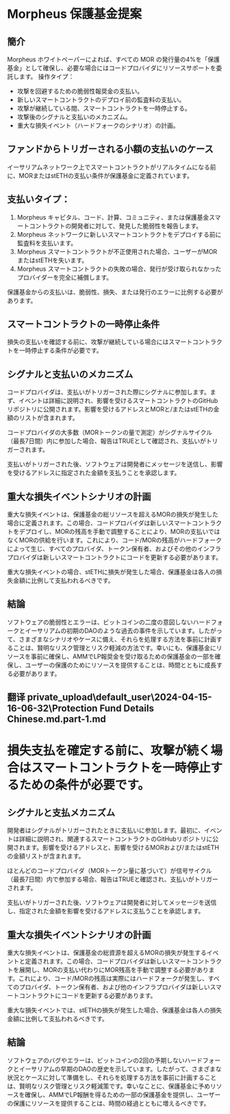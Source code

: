 # Morpheus 保護基金提案

## 簡介

Morpheus ホワイトペーパーによれば、すべての MOR の発行量の4%を「保護基金」として確保し、必要な場合にはコードプロバイダにリソースサポートを委託します。
操作タイプ：

- 攻撃を回避するための脆弱性報奨金の支払い。
- 新しいスマートコントラクトのデプロイ前の監査料の支払い。
- 攻撃が継続している間、スマートコントラクトを一時停止する。
- 攻撃後のシグナルと支払いのメカニズム。
- 重大な損失イベント（ハードフォークのシナリオ）の計画。

## ファンドからトリガーされる小額の支払いのケース

イーサリアムネットワーク上でスマートコントラクトがリアルタイムになる前に、MORまたはstETHの支払い条件が保護基金に定義されています。

## 支払いタイプ：

1. Morpheus キャピタル、コード、計算、コミュニティ、または保護基金スマートコントラクトの開発者に対して、発見した脆弱性を報告します。
2. Morpheus ネットワークに新しいスマートコントラクトをデプロイする前に監査料を支払います。
3. Morpheus スマートコントラクトが不正使用された場合、ユーザーがMORまたはstETHを失います。
4. Morpheus スマートコントラクトの失敗の場合、発行が受け取られなかったプロバイダーを完全に補償します。

保護基金からの支払いは、脆弱性、損失、または発行のエラーに比例する必要があります。

## スマートコントラクトの一時停止条件

損失の支払いを確認する前に、攻撃が継続している場合にはスマートコントラクトを一時停止する条件が必要です。

## シグナルと支払いのメカニズム

コードプロバイダは、支払いがトリガーされた際にシグナルに参加します。まず、イベントは詳細に説明され、影響を受けるスマートコントラクトのGitHubリポジトリに公開されます。影響を受けるアドレスとMORと/またはstETHの金額のリストが含まれます。

コードプロバイダの大多数（MORトークンの量で測定）がシグナルサイクル（最長7日間）内に参加した場合、報告はTRUEとして確認され、支払いがトリガーされます。

支払いがトリガーされた後、ソフトウェアは開発者にメッセージを送信し、影響を受けるアドレスに指定された金額を支払うことを承認します。

## 重大な損失イベントシナリオの計画

重大な損失イベントは、保護基金の総リソースを超えるMORの損失が発生した場合に定義されます。この場合、コードプロバイダは新しいスマートコントラクトをデプロイし、MORの残高を手動で調整することにより、MORの支払いではなくMORの供給を行います。これにより、コード/MORの残高がハードフォークによって生じ、すべてのプロバイダ、トークン保有者、およびその他のインフラプロバイダは新しいスマートコントラクトにコードを更新する必要があります。

重大な損失イベントの場合、stETHに損失が発生した場合、保護基金は各人の損失金額に比例して支払われるべきです。

## 結論

ソフトウェアの脆弱性とエラーは、ビットコインの二度の意図しないハードフォークとイーサリアムの初期のDAOのような過去の事件を示しています。したがって、さまざまなシナリオやケースに備え、それらを処理する方法を事前に計画することは、賢明なリスク管理とリスク軽減の方法です。幸いにも、保護基金にリソースを事前に確保し、AMMでLP報奨金を受け取るための保護基金の一部を確保し、ユーザーの保護のためにリソースを提供することは、時間とともに成長する必要があります。

## 翻译 private_upload\default_user\2024-04-15-16-06-32\Protection Fund Details Chinese.md.part-1.md

# 損失支払を確定する前に、攻撃が続く場合はスマートコントラクトを一時停止するための条件が必要です。

## シグナルと支払メカニズム

開発者はシグナルがトリガーされたときに支払いに参加します。最初に、イベントは詳細に説明され、関連するスマートコントラクトのGitHubリポジトリに公開されます。影響を受けるアドレスと、影響を受けるMORおよび/またはstETHの金額リストが含まれます。

ほとんどのコードプロバイダ（MORトークン量に基づいて）が信号サイクル（最長7日間）内で参加する場合、報告はTRUEと確認され、支払いがトリガーされます。

支払いがトリガーされた後、ソフトウェアは開発者に対してメッセージを送信し、指定された金額を影響を受けるアドレスに支払うことを承認します。

## 重大な損失イベントシナリオの計画

重大な損失イベントは、保護基金の総資源を超えるMORの損失が発生するイベントと定義されます。この場合、コードプロバイダは新しいスマートコントラクトを展開し、MORの支払い代わりにMOR残高を手動で調整する必要があります。これにより、コード/MORの残高は実際にはハードフォークが発生し、すべてのプロバイダ、トークン保有者、および他のインフラプロバイダは新しいスマートコントラクトにコードを更新する必要があります。

重大な損失イベントでは、stETHの損失が発生した場合、保護基金は各人の損失金額に比例して支払われるべきです。

## 結論

ソフトウェアのバグやエラーは、ビットコインの2回の予期しないハードフォークとイーサリアムの早期のDAOの歴史を示しています。したがって、さまざまな状況とケースに対して準備をし、それらを処理する方法を事前に計画することは、賢明なリスク管理とリスク軽減策です。幸いなことに、保護基金に予めリソースを確保し、AMMでLP報酬を得るための一部の保護基金を提供し、ユーザーの保護にリソースを提供することは、時間の経過とともに増えるべきです。

